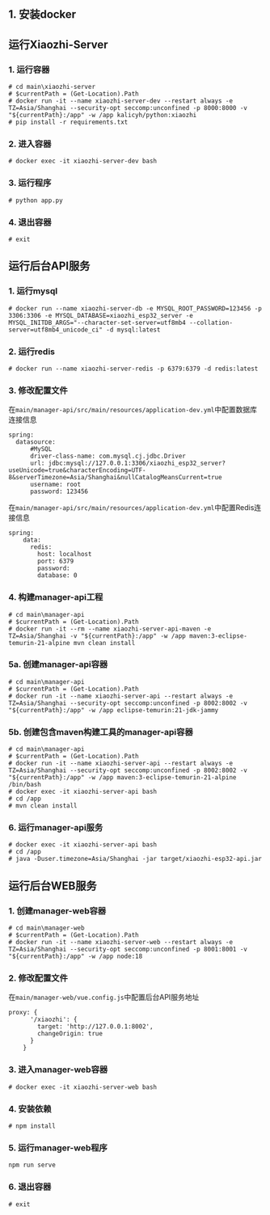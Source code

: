 ## 1. 安装docker



## 运行Xiaozhi-Server


### 1. 运行容器

```
# cd main\xiaozhi-server
# $currentPath = (Get-Location).Path
# docker run -it --name xiaozhi-server-dev --restart always -e TZ=Asia/Shanghai --security-opt seccomp:unconfined -p 8000:8000 -v "${currentPath}:/app" -w /app kalicyh/python:xiaozhi
# pip install -r requirements.txt
```

### 2. 进入容器
```
# docker exec -it xiaozhi-server-dev bash
```

### 3. 运行程序
```
# python app.py
```

### 4. 退出容器
```
# exit
```

## 运行后台API服务

### 1. 运行mysql
```
# docker run --name xiaozhi-server-db -e MYSQL_ROOT_PASSWORD=123456 -p 3306:3306 -e MYSQL_DATABASE=xiaozhi_esp32_server -e MYSQL_INITDB_ARGS="--character-set-server=utf8mb4 --collation-server=utf8mb4_unicode_ci" -d mysql:latest
```

### 2. 运行redis
```
# docker run --name xiaozhi-server-redis -p 6379:6379 -d redis:latest
```

### 3. 修改配置文件

在`main/manager-api/src/main/resources/application-dev.yml`中配置数据库连接信息

```
spring:
  datasource:
      #MySQL
      driver-class-name: com.mysql.cj.jdbc.Driver
      url: jdbc:mysql://127.0.0.1:3306/xiaozhi_esp32_server?useUnicode=true&characterEncoding=UTF-8&serverTimezone=Asia/Shanghai&nullCatalogMeansCurrent=true
      username: root
      password: 123456
```

在`main/manager-api/src/main/resources/application-dev.yml`中配置Redis连接信息

```
spring:
    data:
      redis:
        host: localhost
        port: 6379
        password:
        database: 0
```


### 4. 构建manager-api工程
```
# cd main\manager-api
# $currentPath = (Get-Location).Path
# docker run -it --rm --name xiaozhi-server-api-maven -e TZ=Asia/Shanghai -v "${currentPath}:/app" -w /app maven:3-eclipse-temurin-21-alpine mvn clean install
```

### 5a. 创建manager-api容器
```
# cd main\manager-api
# $currentPath = (Get-Location).Path
# docker run -it --name xiaozhi-server-api --restart always -e TZ=Asia/Shanghai --security-opt seccomp:unconfined -p 8002:8002 -v "${currentPath}:/app" -w /app eclipse-temurin:21-jdk-jammy
```

### 5b. 创建包含maven构建工具的manager-api容器
```
# cd main\manager-api
# $currentPath = (Get-Location).Path
# docker run -it --name xiaozhi-server-api --restart always -e TZ=Asia/Shanghai --security-opt seccomp:unconfined -p 8002:8002 -v "${currentPath}:/app" -w /app maven:3-eclipse-temurin-21-alpine /bin/bash
# docker exec -it xiaozhi-server-api bash
# cd /app
# mvn clean install
```

### 6. 运行manager-api服务
```
# docker exec -it xiaozhi-server-api bash
# cd /app
# java -Duser.timezone=Asia/Shanghai -jar target/xiaozhi-esp32-api.jar
```

## 运行后台WEB服务

### 1. 创建manager-web容器

```
# cd main\manager-web
# $currentPath = (Get-Location).Path
# docker run -it --name xiaozhi-server-web --restart always -e TZ=Asia/Shanghai --security-opt seccomp:unconfined -p 8001:8001 -v "${currentPath}:/app" -w /app node:18
```

### 2. 修改配置文件
在`main/manager-web/vue.config.js`中配置后台API服务地址
```
proxy: {
      '/xiaozhi': {
        target: 'http://127.0.0.1:8002',
        changeOrigin: true
      }
    }
```

### 3. 进入manager-web容器
```
# docker exec -it xiaozhi-server-web bash
```

### 4. 安装依赖
```
# npm install
```

### 5. 运行manager-web程序
```
npm run serve
```

### 6. 退出容器
```
# exit
```
